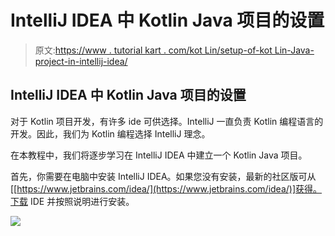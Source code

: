 # IntelliJ IDEA 中 Kotlin Java 项目的设置

> 原文:[https://www . tutorial kart . com/kot Lin/setup-of-kot Lin-Java-project-in-intellij-idea/](https://www.tutorialkart.com/kotlin/setup-of-kotlin-java-project-in-intellij-idea/)

## IntelliJ IDEA 中 Kotlin Java 项目的设置

对于 Kotlin 项目开发，有许多 ide 可供选择。IntelliJ 一直负责 Kotlin 编程语言的开发。因此，我们为 Kotlin 编程选择 IntelliJ 理念。

在本教程中，我们将逐步学习在 IntelliJ IDEA 中建立一个 Kotlin Java 项目。

首先，你需要在电脑中安装 IntelliJ IDEA。如果您没有安装，最新的社区版可从[[https://www.jetbrains.com/idea/](https://www.jetbrains.com/idea/)]获得。下载 IDE 并按照说明进行安装。

[![](../Images/925da31b32d6bc3827932f6c8afb11bb.png)](https://www.tutorialkart.com/)